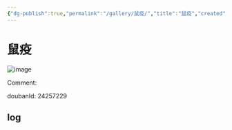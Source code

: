 ```yaml
---
{"dg-publish":true,"permalink":"/gallery/鼠疫/","title":"鼠疫","created":"2025-05-31T15:39:45.134+08:00"}
---
```



# 鼠疫

![image](https://img2.doubanio.com/view/subject/l/public/s27003191.jpg)

Comment: 



doubanId: 24257229

## log

